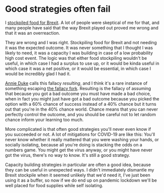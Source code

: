 # Good strategies often fail

I [stockpiled food for Brexit](https://www.drmaciver.com/2019/02/you-should-be-stockpiling-food-for-brexit/). A lot of people were skeptical of me for that, and many people have said that the way Brexit played out proved me wrong and that it was an overreaction.

They are wrong and I was right. Stockpiling food for Brexit and not needing it was the expected outcome. It was never something that I thought I was likely to need, it was a capacity I was building in case of a low probability high cost event. The logic was that either food stockpiling wouldn't be useful, in which case I had a surplus to use up, or it would be kinda useful in which case it was a net positive, or it would be essential, in which case I would be incredibly glad I had it.

[Annie Duke](https://amzn.to/3926VQH) calls this fallacy *resulting*, and I think it's a rare instance of something escaping [the fallacy fork](https://maartenboudry.blogspot.com/2017/06/the-fallacy-fork-why-its-time-to-get.html).
Resulting is the fallacy of assuming that because you got a bad outcome you must have made a bad choice, when in fact you might just have got a bad outcome because you picked the option with a 60% chance of success instead of a 40% chance but it turns out that you're in the 40% chance world. Chance means that you can never perfectly control the outcome, and you should be careful not to let random chance inform your learning too much.

More complicated is that often good strategies you'll never even know if you succeeded or not. A lot of mitigations for COVID-19 are like this: You'll never know whether it really mattered that you were washing your hands, or socially isolating, because all you're doing is stacking the odds on a numbers game. You might get the virus anyway, or you might have never got the virus, there's no way to know. It's still a good strategy.

Capacity building strategies in particular are often a good idea, because they can be useful in unexpected ways.
I didn't immediately dismantle my Brexit stockpile when it seemed unlikely that we'd need it, I've just been using it as a buffer, so now if we do end up on pandemic lockdown we'll be well placed for food supplies while self isolating.
